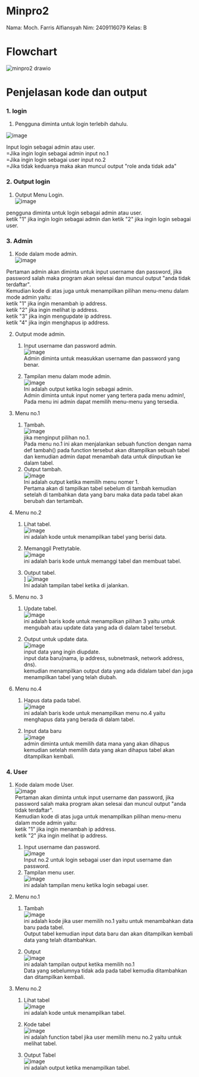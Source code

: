 # Minpro2
Nama: Moch. Farris Alfiansyah Nim: 2409116079 Kelas: B

# Flowchart
![minpro2 drawio](https://github.com/user-attachments/assets/fd0dc6ef-48f5-4c22-8576-842647b4b417)


# Penjelasan kode dan output

### 1. login

1. Pengguna diminta untuk login terlebih dahulu.


  ![image](https://github.com/user-attachments/assets/b18320a9-458a-49f1-956a-e6bc083bb74e)


Input login sebagai admin atau user.<br>
=Jika ingin login sebagai admin input no.1<br>
=Jika ingin login sebagai user input no.2<br>
=Jika tidak keduanya maka akan muncul output "role anda tidak ada"<br>

### 2. Output login
1. Output Menu Login.<br>
![image](https://github.com/user-attachments/assets/7a1c4be0-128a-4355-8903-e8761e49a3d3)

pengguna diminta untuk login sebagai admin atau user.<br>
ketik "1" jika ingin login sebagai admin dan ketik "2" jika ingin login sebagai user.<br>

### 3. Admin

1. Kode dalam mode admin.<br>
![image](https://github.com/user-attachments/assets/896602aa-22f5-46a1-9747-d80f39ba6ae6)

Pertaman admin akan diminta untuk input username dan password, jika password salah maka program akan selesai dan muncul output "anda tidak terdaftar".<br>
Kemudian kode di atas juga untuk menampilkan pilihan menu-menu dalam mode admin yaitu:<br>
ketik "1" jika ingin menambah ip address.<br>
ketik "2" jika ingin melihat ip address.<br>
ketik "3" jika ingin mengupdate ip address.<br>
ketik "4" jika ingin menghapus ip address.<br>

2. Output mode admin.<br>
   1. Input username dan password admin.<br>
   ![image](https://github.com/user-attachments/assets/94f08f2c-7df5-4b47-af99-1b43c6c2d416)<br>
   Admin diminta untuk measukkan username dan password yang benar.<br>


   2. Tampilan menu dalam mode admin.<br>
   ![image](https://github.com/user-attachments/assets/14475edd-0884-49d0-8a9f-636615dbb12d)<br>
   Ini adalah output ketika login sebagai admin.<br>
   Admin diminta untuk input nomer yang tertera pada menu admin!, Pada menu ini admin dapat memilih menu-menu yang tersedia.<br>

3. Menu no.1
   1. Tambah.<br>
    ![image](https://github.com/user-attachments/assets/00dd964a-e311-4275-b7ab-4dfc3a4a2cff)<br>
    jika menginput pilihan no.1.<br>
    Pada menu no.1 ini akan menjalankan sebuah function dengan nama def tambah() pada function tersebut akan ditampilkan sebuah tabel dan kemudian admin dapat menambah data untuk diinputkan ke dalam tabel.<br>
     2. Output tambah.<br>
    ![image](https://github.com/user-attachments/assets/a86e105f-566f-4779-9057-2d06b9589f52)<br>
    Ini adalah output ketika memilih menu nomer 1.<br>
    Pertama akan di tampilkan tabel sebelum di tambah kemudian setelah di tambahkan data yang baru maka data pada tabel akan berubah dan tertambah.<br>


 
4. Menu no.2

   
   1. Lihat tabel.<br>
   ![image](https://github.com/user-attachments/assets/7ad0d68c-6981-4ef0-8a8c-97f7cdb9d77f)<br>
    ini adalah kode untuk menampilkan tabel yang berisi data.<br>

    
    2. Memanggil Prettytable.<br>
    ![image](https://github.com/user-attachments/assets/1cfe5f6a-5039-4f2a-bf60-40845de71a59)<br>
    ini adalah baris kode untuk memanggi tabel dan membuat tabel.<br>

    
    3. Output tabel.<br>]
     ![image](https://github.com/user-attachments/assets/c8c67893-fcd9-4274-8fe8-46582eb28068)<br>
    Ini adalah tampilan tabel ketika di jalankan.<br>
  

5. Menu no. 3

   1. Update tabel.<br>
   ![image](https://github.com/user-attachments/assets/78e8fa3d-464d-4eae-8585-5dc441bb7a61)<br>
   ini adalah baris kode untuk menampilkan pilihan 3 yaitu untuk mengubah atau update data yang ada di dalam tabel tersebut.<br>

   2. Output untuk update data.<br>
   ![image](https://github.com/user-attachments/assets/b330b68b-7b05-44be-a3c0-bfe8b14428eb)<br>
   input data yang ingin diupdate.<br>
   input data baru(nama, ip address, subnetmask, network address, dns).<br>
   kemudian menampilkan output data yang ada didalam tabel dan juga menampilkan tabel yang telah diubah.<br>


6. Menu no.4

   1. Hapus data pada tabel.<br>
   ![image](https://github.com/user-attachments/assets/233c3518-5447-4c1a-8a59-d964abadcfc4)<br>
   ini adalah baris kode untuk menampilkan menu no.4 yaitu menghapus data yang berada di dalam tabel.<br>

   2. Input data baru<br>
   ![image](https://github.com/user-attachments/assets/a08e5f9e-b4b4-4681-8b8f-c2e3bed42606)<br>
   admin diminta untuk memilih data mana yang akan dihapus kemudian setelah memilih data yang akan dihapus tabel akan ditampilkan kembali.<br>



### 4. User

1. Kode dalam mode User.<br>
  ![image](https://github.com/user-attachments/assets/01b705bb-c6dd-4abb-b67a-fe7bbe0c9a37)<br>
  Pertaman  akan diminta untuk input username dan password, jika password salah maka program akan selesai dan muncul output "anda tidak terdaftar".<br>
  Kemudian kode di atas juga untuk menampilkan pilihan menu-menu dalam mode admin yaitu:<br>
  ketik "1" jika ingin menambah ip address.<br>
  ketik "2" jika ingin melihat ip address.<br>
   1. Input username dan password.<br>
     ![image](https://github.com/user-attachments/assets/c3a85616-96ea-40cd-a298-f9d64606d795)<br>
     Input no.2 untuk login sebagai user dan input username dan password.<br>
   2. Tampilan menu user.<br>
   ![image](https://github.com/user-attachments/assets/ea2045f5-aa28-4e42-9f26-7986592b8aff)<br>
   ini adalah tampilan menu ketika login sebagai user.<br>


1. Menu no.1
   1. Tambah<br>
      ![image](https://github.com/user-attachments/assets/f34ca4fa-eb7e-4488-8747-5f047d0e249f)<br>
      ini adalah kode jika user memilih no.1 yaitu untuk menambahkan data baru pada tabel.<br>
      Output tabel kemudian input data baru dan akan ditampilkan kembali data yang telah ditambahkan.<br>

      
   2. Output<br>
      ![image](https://github.com/user-attachments/assets/17945729-36a8-4b70-8cab-ccf0af88072f)<br>
      ini adalah tampilan output ketika memilih no.1<br>
      Data yang sebelumnya tidak ada pada tabel kemudia ditambahkan dan ditampilkan kembali.<br>


2. Menu no.2
   1. Lihat tabel<br>
      ![image](https://github.com/user-attachments/assets/dfa86bfa-91e7-436f-8b9f-aa5ee059a65e)<br>
      ini adalah kode untuk menampilkan tabel.

      
   3. Kode tabel<br>
      ![image](https://github.com/user-attachments/assets/81de00e7-adb5-4d71-a669-71b42d6ab1a8)<br>
      ini adalah function tabel jika user memilih menu no.2 yaitu untuk melihat tabel.<br>

      
   4. Output Tabel<br>
      ![image](https://github.com/user-attachments/assets/33d729ea-e34d-490b-ac8f-aabb50c1c0f7)<br>
      ini adalah output ketika menampilkan tabel.<br>
      










































